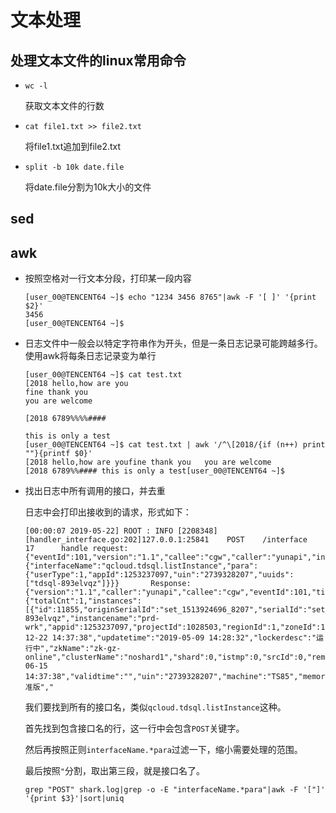 # 文本处理 #
## 处理文本文件的linux常用命令 ##
- `wc -l`
	
	获取文本文件的行数
	
- `cat file1.txt >> file2.txt`

	将file1.txt追加到file2.txt

- `split -b 10k date.file`

	将date.file分割为10k大小的文件
	
## sed ##

## awk ##

- 按照空格对一行文本分段，打印某一段内容
	```
    [user_00@TENCENT64 ~]$ echo "1234 3456 8765"|awk -F '[ ]' '{print $2}'
    3456
    [user_00@TENCENT64 ~]$ 
  ```

- 日志文件中一般会以特定字符串作为开头，但是一条日志记录可能跨越多行。使用awk将每条日志记录变为单行

	```
    [user_00@TENCENT64 ~]$ cat test.txt 
    [2018 hello,how are you
    fine thank you 
    you are welcome

    [2018 6789%%%%#### 

    this is only a test
    [user_00@TENCENT64 ~]$ cat test.txt | awk '/^\[2018/{if (n++) print ""}{printf $0}'
    [2018 hello,how are youfine thank you 	you are welcome
    [2018 6789%%#### this is only a test[user_00@TENCENT64 ~]$ 
  ```

- 找出日志中所有调用的接口，并去重
	
	日志中会打印出接收到的请求，形式如下：
	```
	[00:00:07 2019-05-22] ROOT : INFO [2208348][handler_interface.go:202]127.0.0.1:25841    POST    /interface                      17      handle request: {"eventId":101,"version":"1.1","callee":"cgw","caller":"yunapi","interface":{"interfaceName":"qcloud.tdsql.listInstance","para":{"userType":1,"appId":1253237097,"uin":"2739328207","uuids":["tdsql-893elvqz"]}}}       Response:      {"version":"1.1","caller":"yunapi","callee":"cgw","eventId":101,"timestamp":1558454407716,"returnValue":0,"returnMsg":"OK","returnData":{"totalCnt":1,"instances":[{"id":11855,"originSerialId":"set_1513924696_8207","serialId":"set_1513924696_8207","uuid":"tdsql-893elvqz","instancename":"prd-wrk","appid":1253237097,"projectId":1028503,"regionId":1,"zoneId":100003,"nettype":1,"vpcId":6830,"subnetId":21660,"status":2,"vip":"10.40.22.15","vport":3306,"wanDomain":"","wanVip":"","wanPort":"0","wanStatus":"0","createtime":"2017-12-22 14:37:38","updatetime":"2019-05-09 14:28:32","lockerdesc":"运行中","zkName":"zk-gz-online","clusterName":"noshard1","shard":0,"istmp":0,"srcId":0,"remark":"","autoRenewFlag":1,"deactiveInit":0,"oldflag":0,"nodeNum":2,"tgwVip":"","tgwIspid":0,"dbVersion":"10.1.9","exclusterId":"","paymode":0,"specConfigId":54,"periodendtime":"2019-06-15 14:37:38","validtime":"","uin":"2739328207","machine":"TS85","memory":2000,"storage":100000,"qps":2100,"typename":"标准版"," 
	```

	我们要找到所有的接口名，类似`qcloud.tdsql.listInstance`这种。
	
	首先找到包含接口名的行，这一行中会包含`POST`关键字。
	
	然后再按照正则`interfaceName.*para`过滤一下，缩小需要处理的范围。
	
	最后按照`"`分割，取出第三段，就是接口名了。
	
	```
	grep "POST" shark.log|grep -o -E "interfaceName.*para"|awk -F '["]' '{print $3}'|sort|uniq	
	```